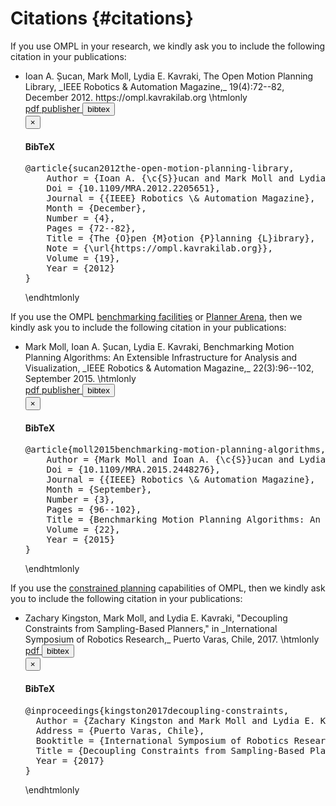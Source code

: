 # Citations {#citations}

If you use OMPL in your research, we kindly ask you to include the following citation in your publications:

<ul>
<li> Ioan A. Șucan, Mark Moll, Lydia E. Kavraki, The Open Motion Planning Library, _IEEE Robotics & Automation Magazine,_ 19(4):72--82, December 2012. https://ompl.kavrakilab.org
\htmlonly
<br><div class="btn-group btn-group-xs">
  <a class="btn btn-default" href="ieee-ram-2012-ompl.pdf"> pdf </a>
  <a class="btn btn-default" href="http://dx.doi.org/10.1109/MRA.2012.2205651"> publisher </a>
  <button class="btn btn-default" type="button" data-toggle="modal" data-target="#sucan2012ompl"> bibtex </button>
</div>
<div class="modal fade" tabindex="-1" id="sucan2012ompl"><div class="modal-dialog"><div class="modal-content"><div class="modal-header"><button type="button" class="close" data-dismiss="modal" aria-hidden="true">×</button><h4 class="modal-title">BibTeX</h4></div><div class="modal-body"><pre>@article{sucan2012the-open-motion-planning-library,
    Author = {Ioan A. {\c{S}}ucan and Mark Moll and Lydia E. Kavraki},
    Doi = {10.1109/MRA.2012.2205651},
    Journal = {{IEEE} Robotics \& Automation Magazine},
    Month = {December},
    Number = {4},
    Pages = {72--82},
    Title = {The {O}pen {M}otion {P}lanning {L}ibrary},
    Note = {\url{https://ompl.kavrakilab.org}},
    Volume = {19},
    Year = {2012}
}</pre></div></div></div></div>
\endhtmlonly
</ul>

If you use the OMPL [benchmarking facilities](benchmark.html) or [Planner Arena](http://plannerarena.org), then we kindly ask you to include the following citation in your publications:
<ul>
<li> Mark Moll, Ioan A. Șucan, Lydia E. Kavraki, Benchmarking Motion Planning Algorithms: An Extensible Infrastructure for Analysis and Visualization, _IEEE Robotics & Automation Magazine,_ 22(3):96--102, September 2015.
\htmlonly
<br><div class="btn-group btn-group-xs">
  <a class="btn btn-default" href="http://www.cs.rice.edu/~mmoll/publications/moll2015benchmarking-motion-planning-algorithms.pdf"> pdf </a>
  <a class="btn btn-default" href="http://dx.doi.org/10.1109/MRA.2015.2448276"> publisher </a>
  <button class="btn btn-default" type="button" data-toggle="modal" data-target="#moll2015benchmarking"> bibtex </button>
</div>
<div class="modal fade" tabindex="-1" id="moll2015benchmarking"><div class="modal-dialog"><div class="modal-content"><div class="modal-header"><button type="button" class="close" data-dismiss="modal" aria-hidden="true">×</button><h4 class="modal-title">BibTeX</h4></div><div class="modal-body"><pre>@article{moll2015benchmarking-motion-planning-algorithms,
    Author = {Mark Moll and Ioan A. {\c{S}}ucan and Lydia E. Kavraki},
    Doi = {10.1109/MRA.2015.2448276},
    Journal = {{IEEE} Robotics \& Automation Magazine},
    Month = {September},
    Number = {3},
    Pages = {96--102},
    Title = {Benchmarking Motion Planning Algorithms: An Extensible Infrastructure for Analysis and Visualization},
    Volume = {22},
    Year = {2015}
}</pre></div></div></div></div>
\endhtmlonly
</ul>

If you use the [constrained planning](constrainedPlanning.html) capabilities of OMPL, then we kindly ask you to include the following citation in your publications:
<ul>

<li> Zachary Kingston, Mark Moll, and Lydia E. Kavraki, "Decoupling Constraints from Sampling-Based Planners," in _International Symposium of Robotics Research,_ Puerto Varas, Chile, 2017.
\htmlonly
<br><div class="btn-group btn-group-xs">
  <a class="btn btn-default" href="http://kavrakilab.org/publications/kingston2017decoupling-constraints.pdf"> pdf </a>
  <button class="btn btn-default" type="button" data-toggle="modal" data-target="#kingston2017benchmarking"> bibtex </button>
</div>
<div class="modal fade" tabindex="-1" id="kingston2017benchmarking"><div class="modal-dialog"><div class="modal-content"><div class="modal-header"><button type="button" class="close" data-dismiss="modal" aria-hidden="true">×</button><h4 class="modal-title">BibTeX</h4></div><div class="modal-body"><pre>@inproceedings{kingston2017decoupling-constraints,
  Author = {Zachary Kingston and Mark Moll and Lydia E. Kavraki},
  Address = {Puerto Varas, Chile},
  Booktitle = {International Symposium of Robotics Research},
  Title = {Decoupling Constraints from Sampling-Based Planners},
  Year = {2017}
}</pre></div></div></div></div>
\endhtmlonly
</ul>
